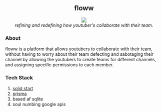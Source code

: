 <div align="center">
<h2>floww</h2>
<img src="https://i.imgur.com/CyeRPdu.png">
<br>
<i>refining and redefining how youtuber's collaborate with their team.</i>
</div>

### About
floww is a platform that allows youtubers to collaborate with their team, without having to worry about their team defecting and sabotaging their channel by allowing the youtubers to create teams for different channels, and assigning specific permissions to each member.

### Tech Stack 

1. [solid start](https://start.solidjs.com/)
2. [prisma](https://prisma.io)
3. based af sqlite
4. soul numbing google apis
